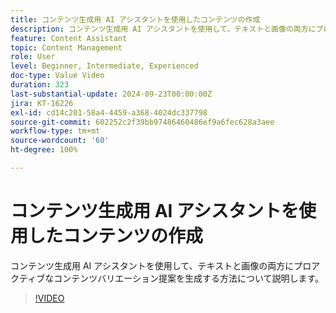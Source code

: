 ```yaml
---
title: コンテンツ生成用 AI アシスタントを使用したコンテンツの作成
description: コンテンツ生成用 AI アシスタントを使用して、テキストと画像の両方にプロアクティブなコンテンツバリエーション提案を生成する方法について説明します。
feature: Content Assistant
topic: Content Management
role: User
level: Beginner, Intermediate, Experienced
doc-type: Value Video
duration: 323
last-substantial-update: 2024-09-23T00:00:00Z
jira: KT-16226
exl-id: cd14c201-58a4-4459-a368-4024dc337798
source-git-commit: 602252c2f39bb97486460486ef9a6fec628a3aee
workflow-type: tm+mt
source-wordcount: '60'
ht-degree: 100%

---
```


# コンテンツ生成用 AI アシスタントを使用したコンテンツの作成

コンテンツ生成用 AI アシスタントを使用して、テキストと画像の両方にプロアクティブなコンテンツバリエーション提案を生成する方法について説明します。

>[!VIDEO](https://video.tv.adobe.com/v/3434635/?learn=on)
